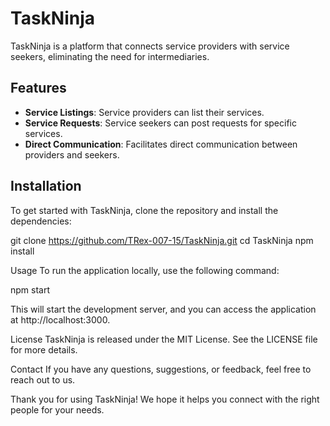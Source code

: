 # TaskNinja

TaskNinja is a platform that connects service providers with service seekers, eliminating the need for intermediaries.

## Features

- **Service Listings**: Service providers can list their services.
- **Service Requests**: Service seekers can post requests for specific services.
- **Direct Communication**: Facilitates direct communication between providers and seekers.

## Installation

To get started with TaskNinja, clone the repository and install the dependencies:

git clone https://github.com/TRex-007-15/TaskNinja.git
cd TaskNinja
npm install


Usage
To run the application locally, use the following command:

npm start

This will start the development server, and you can access the application at http://localhost:3000.


License
TaskNinja is released under the MIT License. See the LICENSE file for more details.

Contact
If you have any questions, suggestions, or feedback, feel free to reach out to us.

Thank you for using TaskNinja! We hope it helps you connect with the right people for your needs.
